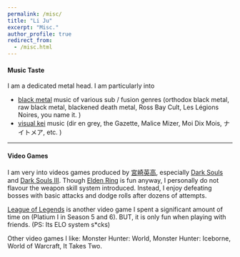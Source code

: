 ```yaml
---
permalink: /misc/
title: "Li Ju"
excerpt: "Misc."
author_profile: true
redirect_from:
  - /misc.html
---
```

#### Music Taste
I am a dedicated metal head. I am particularly into
- [black metal](https://en.wikipedia.org/wiki/Black_metal) music of various sub / fusion genres (orthodox black metal, raw black metal, blackened death metal, Ross Bay Cult, Les Légions Noires, you name it. )
- [visual kei](https://en.wikipedia.org/wiki/Visual_kei) music (dir en grey, the Gazette, Malice Mizer, Moi Dix Mois, ナイトメア, etc. )
---
#### Video Games
I am very into videos games produced by [宮崎英高](https://ja.wikipedia.org/wiki/%E5%AE%AE%E5%B4%8E%E8%8B%B1%E9%AB%98), especially [Dark Souls](https://en.wikipedia.org/wiki/Dark_Souls_(video_game)) and [Dark Souls III](https://en.wikipedia.org/wiki/Dark_Souls_III). Though [Elden Ring](https://en.wikipedia.org/wiki/Elden_Ring) is fun anyway, I personally do not flavour the weapon skill system introduced. Instead, I enjoy defeating bosses with basic attacks and dodge rolls after dozens of attempts. 

[League of Legends](https://www.leagueoflegends.com/en-us/) is another video game I spent a significant amount of time on (Platium I in Season 5 and 6). BUT, it is only fun when playing with friends. (PS: Its ELO system s*cks)

Other video games I like: Monster Hunter: World, Monster Hunter: Iceborne, World of Warcraft, It Takes Two. 
